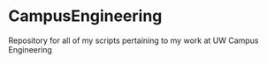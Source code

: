 # CampusEngineering
Repository for all of my scripts pertaining to my work at UW Campus Engineering
